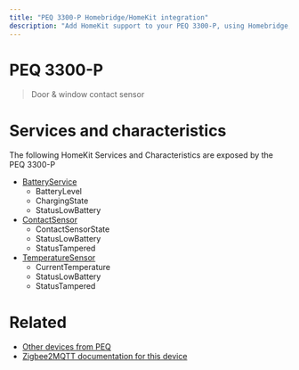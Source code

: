 ```yaml
---
title: "PEQ 3300-P Homebridge/HomeKit integration"
description: "Add HomeKit support to your PEQ 3300-P, using Homebridge, Zigbee2MQTT and homebridge-z2m."
---
```

<!---
This file has been GENERATED using src/docgen/docgen.ts
DO NOT EDIT THIS FILE MANUALLY!
-->
# PEQ 3300-P
> Door & window contact sensor


# Services and characteristics
The following HomeKit Services and Characteristics are exposed by
the PEQ 3300-P

* [BatteryService](../../battery.md)
  * BatteryLevel
  * ChargingState
  * StatusLowBattery
* [ContactSensor](../../sensors.md)
  * ContactSensorState
  * StatusLowBattery
  * StatusTampered
* [TemperatureSensor](../../sensors.md)
  * CurrentTemperature
  * StatusLowBattery
  * StatusTampered


# Related
* [Other devices from PEQ](../index.md#peq)
* [Zigbee2MQTT documentation for this device](https://www.zigbee2mqtt.io/devices/3300-P.html)